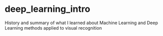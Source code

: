 # deep_learning_intro
History and summary of what I learned about Machine Learning and Deep Learning methods applied to visual recognition
